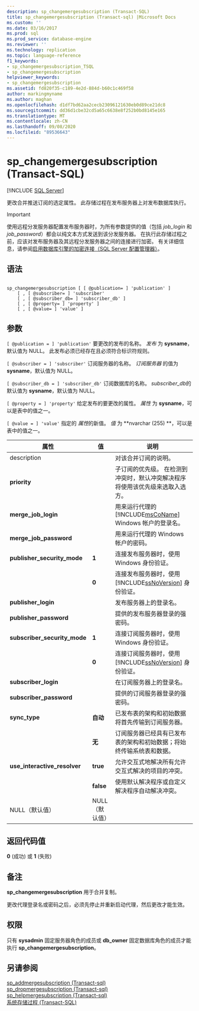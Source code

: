 ```yaml
---
description: sp_changemergesubscription (Transact-SQL)
title: sp_changemergesubscription (Transact-sql) |Microsoft Docs
ms.custom: ''
ms.date: 03/16/2017
ms.prod: sql
ms.prod_service: database-engine
ms.reviewer: ''
ms.technology: replication
ms.topic: language-reference
f1_keywords:
- sp_changemergesubscription_TSQL
- sp_changemergesubscription
helpviewer_keywords:
- sp_changemergesubscription
ms.assetid: fd820f35-c189-4e2d-884d-b60c1c469f58
author: markingmyname
ms.author: maghan
ms.openlocfilehash: d1df7bd62aa2cecb23096121630eb0d89ce21dc8
ms.sourcegitcommit: dd36d1cbe32cd5a65c6638e8f252b0bd8145e165
ms.translationtype: MT
ms.contentlocale: zh-CN
ms.lasthandoff: 09/08/2020
ms.locfileid: "89536643"
---
```

# <a name="sp_changemergesubscription-transact-sql"></a>sp_changemergesubscription (Transact-SQL)
[!INCLUDE [SQL Server](../../includes/applies-to-version/sqlserver.md)]

  更改合并推送订阅的选定属性。 此存储过程在发布服务器上对发布数据库执行。  
  
> [!IMPORTANT]  
>  使用远程分发服务器配置发布服务器时，为所有参数提供的值（包括 *job_login* 和 *job_password*）都会以纯文本方式发送到该分发服务器。 在执行此存储过程之前，应该对发布服务器及其远程分发服务器之间的连接进行加密。 有关详细信息，请参阅[启用数据库引擎的加密连接（SQL Server 配置管理器）](../../database-engine/configure-windows/enable-encrypted-connections-to-the-database-engine.md)。  
  
## <a name="syntax"></a>语法  
  
```  
  
sp_changemergesubscription [ [ @publication= ] 'publication' ]  
    [ , [ @subscriber= ] 'subscriber'  
    [ , [ @subscriber_db= ] 'subscriber_db' ]  
    [ , [ @property= ] 'property' ]  
    [ , [ @value= ] 'value' ]  
```  
  
## <a name="arguments"></a>参数  
`[ @publication = ] 'publication'` 要更改的发布的名称。 *发布* 为 **sysname**，默认值为 NULL。 此发布必须已经存在且必须符合标识符规则。  
  
`[ @subscriber = ] 'subscriber'` 订阅服务器的名称。 *订阅服务器* 的值为 **sysname**，默认值为 NULL。  
  
`[ @subscriber_db = ] 'subscriber_db'` 订阅数据库的名称。 *subscriber_db*的默认值为 **sysname**，默认值为 NULL。  
  
`[ @property = ] 'property'` 给定发布的要更改的属性。 *属性* 为 **sysname**，可以是表中的值之一。  
  
`[ @value = ] 'value'` 指定的 *属性*的新值。 *值* 为 **nvarchar (255) **，可以是表中的值之一。  
  
|属性|值|说明|  
|--------------|-----------|-----------------|  
|description||对该合并订阅的说明。|  
|**priority**||子订阅的优先级。 在检测到冲突时，默认冲突解决程序将使用该优先级来选取入选方。|  
|**merge_job_login**||用来运行代理的 [!INCLUDE[msCoName](../../includes/msconame-md.md)] Windows 帐户的登录名。|  
|**merge_job_password**||用来运行代理的 Windows 帐户的密码。|  
|**publisher_security_mode**|**1**|连接发布服务器时，使用 Windows 身份验证。|  
||**0**|连接发布服务器时，使用 [!INCLUDE[ssNoVersion](../../includes/ssnoversion-md.md)] 身份验证。|  
|**publisher_login**||发布服务器上的登录名。|  
|**publisher_password**||提供的发布服务器登录的强密码。|  
|**subscriber_security_mode**|**1**|连接订阅服务器时，使用 Windows 身份验证。|  
||**0**|连接订阅服务器时，使用 [!INCLUDE[ssNoVersion](../../includes/ssnoversion-md.md)] 身份验证。|  
|**subscriber_login**||在订阅服务器上的登录名。|  
|**subscriber_password**||提供的订阅服务器登录的强密码。|  
|**sync_type**|**自动**|已发布表的架构和初始数据将首先传输到订阅服务器。|  
||**无**|订阅服务器已经具有已发布表的架构和初始数据；将始终传输系统表和数据。|  
|**use_interactive_resolver**|**true**|允许交互式地解决所有允许交互式解决的项目的冲突。|  
||**false**|使用默认解决程序或自定义解决程序自动解决冲突。|  
|NULL（默认值）|NULL（默认值）||  
  
## <a name="return-code-values"></a>返回代码值  
 **0** (成功) 或 **1** (失败)   
  
## <a name="remarks"></a>备注  
 **sp_changemergesubscription** 用于合并复制。  
  
 更改代理登录名或密码之后，必须先停止并重新启动代理，然后更改才能生效。  
  
## <a name="permissions"></a>权限  
 只有 **sysadmin** 固定服务器角色的成员或 **db_owner** 固定数据库角色的成员才能执行 **sp_changemergesubscription**。  
  
## <a name="see-also"></a>另请参阅  
 [sp_addmergesubscription &#40;Transact-sql&#41;](../../relational-databases/system-stored-procedures/sp-addmergesubscription-transact-sql.md)   
 [sp_dropmergesubscription &#40;Transact-sql&#41;](../../relational-databases/system-stored-procedures/sp-dropmergesubscription-transact-sql.md)   
 [sp_helpmergesubscription &#40;Transact-sql&#41;](../../relational-databases/system-stored-procedures/sp-helpmergesubscription-transact-sql.md)   
 [系统存储过程 (Transact-SQL)](../../relational-databases/system-stored-procedures/system-stored-procedures-transact-sql.md)  
  
  
